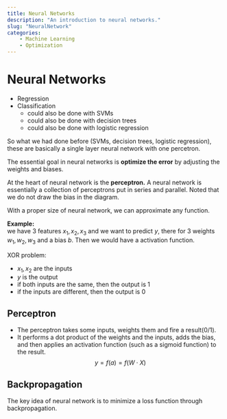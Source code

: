 ```yaml
---
title: Neural Networks
description: "An introduction to neural networks."
slug: "NeuralNetwork"
categories:
    - Machine Learning
    - Optimization
---
```


# Neural Networks
- Regression
- Classification
  - could also be done with SVMs
  - could also be done with decision trees
  - could also be done with logistic regression

So what we had done before (SVMs, decision trees, logistic regression), these are basically a single layer neural network with one percetron.

The essential goal in neural networks is **optimize the error** by adjusting the weights and biases.

At the heart of neural network is the **perceptron.** A neural network is essentially a collection of perceptrons put in series and parallel. Noted that we do not draw the bias in the diagram.  

With a proper size of neural network, we can approximate any function.

**Example:**  
we have 3 features $x_1,x_2,x_3$ and we want to predict $y$, there for 3 weights $w_1,w_2,w_3$ and a bias $b$. Then we would have a activation function. 

XOR problem:
- $x_1,x_2$ are the inputs
- $y$ is the output
- if both inputs are the same, then the output is 1
- if the inputs are different, then the output is 0

## Perceptron
- The perceptron takes some inputs, weights them and fire a result(0/1).  
- It performs a dot product of the weights and the inputs, adds the bias, and then applies an activation function (such as a sigmoid function) to the result.
$$ y = f(a) = f(W \cdot X)$$





## Backpropagation
The key idea of neural network is to minimize a loss function through backpropagation.

